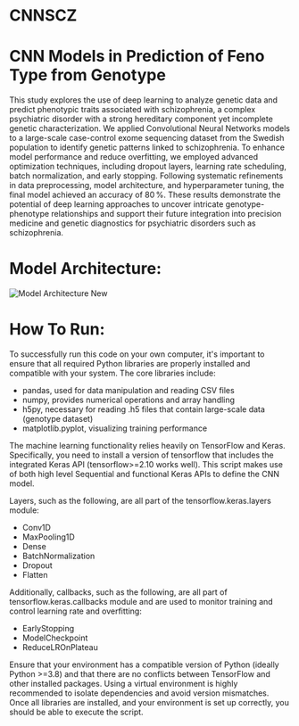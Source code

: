 # CNNSCZ
# CNN Models in Prediction of Feno Type from Genotype

This study explores the use of deep learning to analyze genetic data and predict phenotypic traits associated with schizophrenia, a complex psychiatric disorder with a strong hereditary component yet incomplete genetic characterization. We applied Convolutional Neural Networks models to a large-scale case-control exome sequencing dataset from the Swedish population to identify genetic patterns linked to schizophrenia. To enhance model performance and reduce overfitting, we employed advanced optimization techniques, including dropout layers, learning rate scheduling, batch normalization, and early stopping. Following systematic refinements in data preprocessing, model architecture, and hyperparameter tuning, the final model achieved an accuracy of 80 %. These results demonstrate the potential of deep learning approaches to uncover intricate genotype-phenotype relationships and support their future integration into precision medicine and genetic diagnostics for psychiatric disorders such as schizophrenia.

# Model Architecture:
![Model Architecture New](https://github.com/user-attachments/assets/7c8e8f7a-8336-4a02-b8e9-93cf48c0a74b)

# How To Run:
To successfully run this code on your own computer, it's important to ensure that all required Python libraries are properly installed and compatible with your system. The core libraries include:
  - pandas, used for data manipulation and reading CSV files
  - numpy, provides numerical operations and array handling
  - h5py, necessary for reading .h5 files that contain large-scale data (genotype dataset)
  - matplotlib.pyplot, visualizing training performance

The machine learning functionality relies heavily on TensorFlow and Keras. Specifically, you need to install a version of tensorflow that includes the integrated Keras API (tensorflow>=2.10 works well). This script makes use of both high level Sequential and functional Keras APIs to define the CNN model. 

Layers, such as the following, are all part of the tensorflow.keras.layers module:
  - Conv1D
  - MaxPooling1D
  - Dense
  - BatchNormalization
  - Dropout
  - Flatten

Additionally, callbacks, such as the following, are all part  of tensorflow.keras.callbacks module and are used to monitor training and control learning rate and overfitting: 
  - EarlyStopping
  - ModelCheckpoint
  - ReduceLROnPlateau

Ensure that your environment has a compatible version of Python (ideally Python >=3.8) and that there are no conflicts between TensorFlow and other installed packages. Using a virtual environment is highly recommended to isolate dependencies and avoid version mismatches. Once all libraries are installed, and your environment is set up correctly, you should be able to execute the script.
